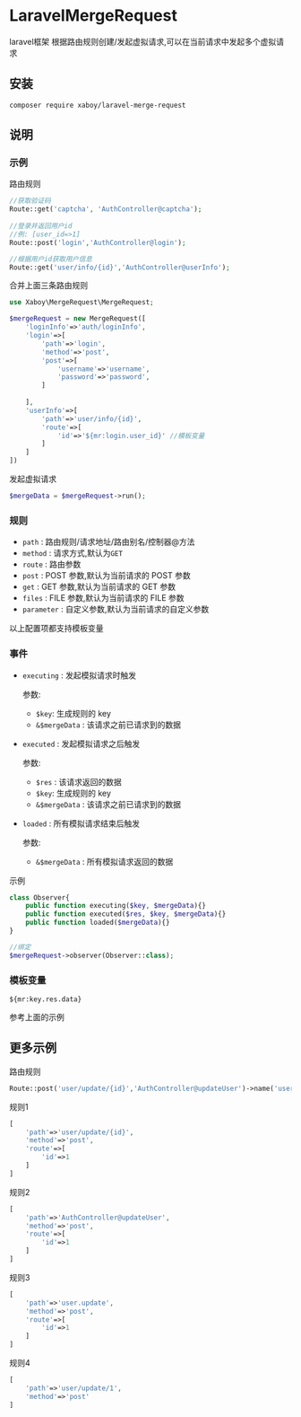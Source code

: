 # LaravelMergeRequest
laravel框架 根据路由规则创建/发起虚拟请求,可以在当前请求中发起多个虚拟请求


## 安装
`composer require xaboy/laravel-merge-request`

## 说明

### 示例

路由规则
```php
//获取验证码
Route::get('captcha', 'AuthController@captcha');
 
//登录并返回用户id
//例: [user_id=>1]
Route::post('login','AuthController@login'); 

//根据用户id获取用户信息
Route::get('user/info/{id}','AuthController@userInfo'); 
```
合并上面三条路由规则
```php
use Xaboy\MergeRequest\MergeRequest;

$mergeRequest = new MergeRequest([
    'loginInfo'=>'auth/loginInfo',
    'login'=>[
        'path'=>'login',
        'method'=>'post',
        'post'=>[
            'username'=>'username',
            'password'=>'password',
        ]
    
    ],
    'userInfo'=>[
        'path'=>'user/info/{id}',
        'route'=>[
            'id'=>'${mr:login.user_id}' //模板变量
        ]
    ]
])
```
发起虚拟请求
```php
$mergeData = $mergeRequest->run();
```

### 规则

- `path` : 路由规则/请求地址/路由别名/控制器@方法
- `method` : 请求方式,默认为`GET`
- `route` : 路由参数
- `post` : POST 参数,默认为当前请求的 POST 参数
- `get` : GET 参数,默认为当前请求的 GET 参数
- `files` : FILE 参数,默认为当前请求的 FILE 参数
- `parameter` : 自定义参数,默认为当前请求的自定义参数

以上配置项都支持模板变量

### 事件

- `executing` : 发起模拟请求时触发
  
  参数: 
  - `$key`: 生成规则的 key
  - `&$mergeData` : 该请求之前已请求到的数据

- `executed` : 发起模拟请求之后触发
  
  参数: 
  - `$res` : 该请求返回的数据
  - `$key`: 生成规则的 key
  - `&$mergeData` : 该请求之前已请求到的数据

- `loaded` : 所有模拟请求结束后触发
  
  参数: 
    -  `&$mergeData` : 所有模拟请求返回的数据

示例
```php
class Observer{
    public function executing($key, $mergeData){}
    public function executed($res, $key, $mergeData){}
    public function loaded($mergeData){}
}

//绑定
$mergeRequest->observer(Observer::class);
```
### 模板变量

`${mr:key.res.data}`

参考上面的示例


## 更多示例
路由规则
```php
Route::post('user/update/{id}','AuthController@updateUser')->name('user.update');
```
规则1
```php
[
    'path'=>'user/update/{id}',
    'method'=>'post',
    'route'=>[
        'id'=>1
    ]
]
```
规则2
```php
[
    'path'=>'AuthController@updateUser',
    'method'=>'post',
    'route'=>[
        'id'=>1
    ]
]
```
规则3
```php
[
    'path'=>'user.update',
    'method'=>'post',
    'route'=>[
        'id'=>1
    ]
]
```
规则4
```php
[
    'path'=>'user/update/1',
    'method'=>'post'
]
```